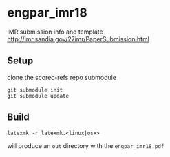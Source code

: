 # engpar_imr18

IMR submission info and template
http://imr.sandia.gov/27imr/PaperSubmission.html

## Setup

clone the scorec-refs repo submodule

```
git submodule init
git submodule update
```

## Build

```latexmk -r latexmk.<linux|osx>```

will produce an `out` directory with the `engpar_imr18.pdf`

